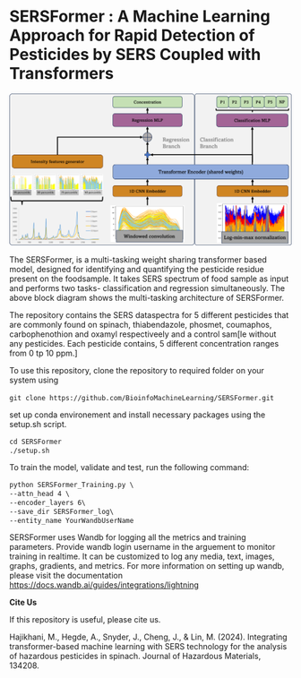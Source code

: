 # SERSFormer : A Machine Learning Approach for Rapid Detection of Pesticides by SERS Coupled with Transformers

![SERSFormer](./blockdiag.png?raw=true "SERSFormer Architecture Diagram")

The SERSFormer, is a multi-tasking weight sharing transformer based model, designed for identifying and quantifying the pesticide residue present on the foodsample. It takes SERS spectrum of food sample as input and performs two tasks- classification and regression simultaneously. The above block diagram shows the multi-tasking architecture of SERSFormer. 

The repository contains the SERS dataspectra for 5 different pesticides that are commonly found on spinach, thiabendazole, phosmet, coumaphos, carbophenothion and oxamyl respectiveely and a control sam[le without any pesticides. Each pesticide contains, 5 different concentration ranges from 0 tp 10 ppm.]

To use this repository, clone the repository to required folder on your system using 

`git clone https://github.com/BioinfoMachineLearning/SERSFormer.git`

set up conda environement and install necessary packages using the setup.sh script.

```
cd SERSFormer
./setup.sh 
```
To train the model, validate and test, run the following command:
```
python SERSFormer_Training.py \
--attn_head 4 \
--encoder_layers 6\
--save_dir SERSFormer_log\
--entity_name YourWandbUserName 
```
SERSFormer uses Wandb for logging all the metrics and training parameters. Provide wandb login username in the arguement to monitor training in realtime. It can be customized to log any media, text, images, graphs, gradients, and metrics. For more information on setting up wandb, please visit the documentation https://docs.wandb.ai/guides/integrations/lightning

**Cite Us**

If this repository is useful, please cite us.

Hajikhani, M., Hegde, A., Snyder, J., Cheng, J., & Lin, M. (2024). Integrating transformer-based machine learning with SERS technology for the analysis of hazardous pesticides in spinach. Journal of Hazardous Materials, 134208.


